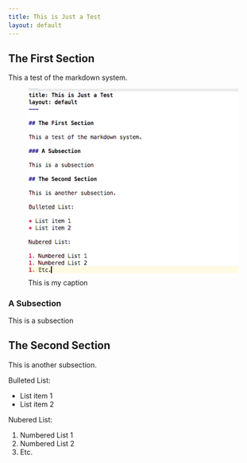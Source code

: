 ```yaml
---
title: This is Just a Test
layout: default
---
```


## The First Section

This a test of the markdown system.

<figure>
<img src="img/screenshot.png">
<figcaption>This is my caption</figcaption>
</figure>



### A Subsection

This is a subsection 

## The Second Section

This is another subsection.

Bulleted List:

* List item 1
* List item 2

Nubered List:

1. Numbered List 1
1. Numbered List 2
1. Etc.